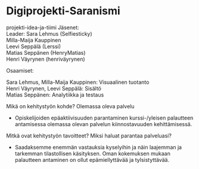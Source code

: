 # Digiprojekti-Saranismi
projekti-idea-ja-tiimi
Jäsenet:<br>
Leader: Sara Lehmus (Selfiesticky)<br>
Milla-Maija Kauppinen<br>
Leevi Seppälä (Lerssi)<br>
Matias Seppänen (HenryMatias) <br>
Henri Väyrynen (henriväyrynen) <br>

Osaamiset:

Sara Lehmus, Milla-Maija Kauppinen: Visuaalinen tuotanto<br>
Henri Väyrynen, Leevi Seppälä: Sisältö<br>
Matias Seppänen: Analytiikka ja testaus


Mikä on kehitystyön kohde? Olemassa oleva palvelu

-	Opiskelijoiden epäaktiivisuuden parantaminen kurssi-/yleisen palautteen antamisessa olemassa olevan palvelun kiinnostavuuden kehittämisessä. 

Mitkä ovat kehitystyön tavoitteet? Miksi haluat parantaa palveluasi?

-	Saadaksemme enemmän vastauksia kyselyihin ja näin laajemman ja tarkemman tilastollisen käsityksen. Oman kokemuksen mukaan palautteen antaminen on ollut epämiellyttävää ja tylsistyttävää. 
